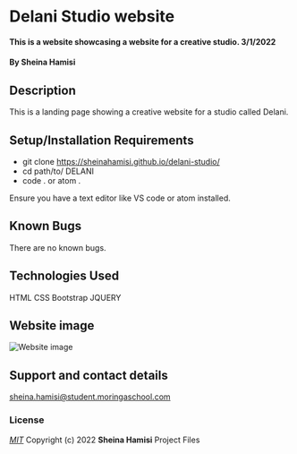 # Delani Studio website
#### This is a website showcasing a website for a creative studio. 3/1/2022
#### By **Sheina Hamisi**
## Description
This is a landing page showing a creative website for a studio called Delani. 
## Setup/Installation Requirements
* git clone https://sheinahamisi.github.io/delani-studio/
* cd path/to/   DELANI
* code . or atom .

Ensure you have a text editor like VS code or atom installed.
## Known Bugs
There are no known bugs.
## Technologies Used
HTML
CSS
Bootstrap
JQUERY
## Website image
![Website image](/IMAGES/delaniwebsite)
## Support and contact details
sheina.hamisi@student.moringaschool.com
### License
*[MIT](LICENSE.txt)*
Copyright (c) 2022 **Sheina Hamisi** Project Files